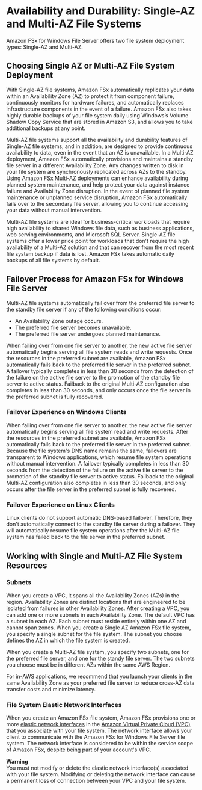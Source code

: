 # Availability and Durability: Single\-AZ and Multi\-AZ File Systems<a name="high-availability-multiAZ"></a>

Amazon FSx for Windows File Server offers two file system deployment types: Single\-AZ and Multi\-AZ\.

## Choosing Single AZ or Multi\-AZ File System Deployment<a name="single-or-multi-az"></a>

 With Single\-AZ file systems, Amazon FSx automatically replicates your data within an Availability Zone \(AZ\) to protect it from component failure, continuously monitors for hardware failures, and automatically replaces infrastructure components in the event of a failure\. Amazon FSx also takes highly durable backups of your file system daily using Windows’s Volume Shadow Copy Service that are stored in Amazon S3, and allows you to take additional backups at any point\.

 Multi\-AZ file systems support all the availability and durability features of Single\-AZ file systems, and in addition, are designed to provide continuous availability to data, even in the event that an AZ is unavailable\. In a Multi\-AZ deployment, Amazon FSx automatically provisions and maintains a standby file server in a different Availability Zone\. Any changes written to disk in your file system are synchronously replicated across AZs to the standby\. Using Amazon FSx Multi\-AZ deployments can enhance availability during planned system maintenance, and help protect your data against instance failure and Availability Zone disruption\. In the event of planned file system maintenance or unplanned service disruption, Amazon FSx automatically fails over to the secondary file server, allowing you to continue accessing your data without manual intervention\. 

Multi\-AZ file systems are ideal for business\-critical workloads that require high availability to shared Windows file data, such as business applications, web serving environments, and Microsoft SQL Server\. Single\-AZ file systems offer a lower price point for workloads that don’t require the high availability of a Multi\-AZ solution and that can recover from the most recent file system backup if data is lost\. Amazon FSx takes automatic daily backups of all file systems by default\.

## Failover Process for Amazon FSx for Windows File Server<a name="MulitAZ-Failover"></a>

Multi\-AZ file systems automatically fail over from the preferred file server to the standby file server if any of the following conditions occur:
+ An Availability Zone outage occurs\.
+ The preferred file server becomes unavailable\.
+ The preferred file server undergoes planned maintenance\.

 When failing over from one file server to another, the new active file server automatically begins serving all file system reads and write requests\. Once the resources in the preferred subnet are available, Amazon FSx automatically fails back to the preferred file server in the preferred subnet\. A failover typically completes in less than 30 seconds from the detection of the failure on the active file server to the promotion of the standby file server to active status\. Failback to the original Multi\-AZ configuration also completes in less than 30 seconds, and only occurs once the file server in the preferred subnet is fully recovered\. 

### Failover Experience on Windows Clients<a name="windows-failover"></a>

 When failing over from one file server to another, the new active file server automatically begins serving all file system read and write requests\. After the resources in the preferred subnet are available, Amazon FSx automatically fails back to the preferred file server in the preferred subnet\. Because the file system's DNS name remains the same, failovers are transparent to Windows applications, which resume file system operations without manual intervention\. A failover typically completes in less than 30 seconds from the detection of the failure on the active file server to the promotion of the standby file server to active status\. Failback to the original Multi\-AZ configuration also completes in less than 30 seconds, and only occurs after the file server in the preferred subnet is fully recovered\. 

### Failover Experience on Linux Clients<a name="linux-failover"></a>

 Linux clients do not support automatic DNS\-based failover\. Therefore, they don't automatically connect to the standby file server during a failover\. They will automatically resume file system operations after the Multi\-AZ file system has failed back to the file server in the preferred subnet\.

## Working with Single and Multi\-AZ File System Resources<a name="single-multi-az-resources"></a>

### Subnets<a name="fs-subnets"></a>

When you create a VPC, it spans all the Availability Zones \(AZs\) in the region\. Availability Zones are distinct locations that are engineered to be isolated from failures in other Availability Zones\. After creating a VPC, you can add one or more subnets in each Availability Zone\. The default VPC has a subnet in each AZ\. Each subnet must reside entirely within one AZ and cannot span zones\. When you create a Single AZ Amazon FSx file system, you specify a single subnet for the file system\. The subnet you choose defines the AZ in which the file system is created\.

When you create a Multi\-AZ file system, you specify two subnets, one for the preferred file server, and one for the standy file server\. The two subnets you choose must be in different AZs within the same AWS Region\. 

For in\-AWS applications, we recommend that you launch your clients in the same Availability Zone as your preferred file server to reduce cross\-AZ data transfer costs and minimize latency\.

### File System Elastic Network Interfaces<a name="file-system-eni-fsxw"></a>

 When you create an Amazon FSx file system, Amazon FSx provisions one or more [elastic network interfaces](https://docs.aws.amazon.com/vpc/latest/userguide/VPC_ElasticNetworkInterfaces.html) in the [Amazon Virtual Private Cloud \(VPC\)](https://docs.aws.amazon.com/vpc/latest/userguide/what-is-amazon-vpc.html) that you associate with your file system\. The network interface allows your client to communicate with the Amazon FSx for Windows File Server file system\. The network interface is considered to be within the service scope of Amazon FSx, despite being part of your account's VPC\. 

**Warning**  
You must not modify or delete the elastic network interface\(s\) associated with your file system\. Modifying or deleting the network interface can cause a permanent loss of connection between your VPC and your file system\.